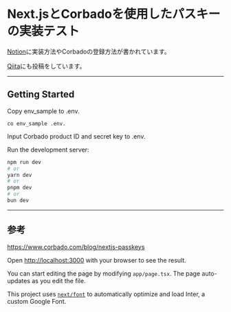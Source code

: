 # Next.jsとCorbadoを使用したパスキーの実装テスト

[Notion](https://roll1226.notion.site/Next-js-Corbado-ba6b49fbe2ca45a5bd8789888018553a?pvs=4)に実装方法やCorbadoの登録方法が書かれています。

[Qiita](https://qiita.com/roll1226/items/fa5b06495a0c0770949f)にも投稿をしています。

---

## Getting Started

Copy env_sample to .env.

```
co env_sample .env.
```

Input Corbado product ID and secret key to .env.

Run the development server:

```bash
npm run dev
# or
yarn dev
# or
pnpm dev
# or
bun dev
```

---

## 参考

https://www.corbado.com/blog/nextjs-passkeys

Open [http://localhost:3000](http://localhost:3000) with your browser to see the result.

You can start editing the page by modifying `app/page.tsx`. The page auto-updates as you edit the file.

This project uses [`next/font`](https://nextjs.org/docs/basic-features/font-optimization) to automatically optimize and load Inter, a custom Google Font.
